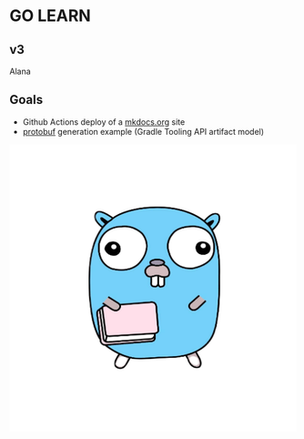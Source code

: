 # GO LEARN

## v3
Alana

## Goals

- Github Actions deploy of a [mkdocs.org](https://www.mkdocs.org) site
- [protobuf](https://github.com/golang/protobuf) generation example (Gradle Tooling API artifact model)


![Screenshot](img/android-chrome-512x512.png)
